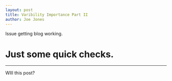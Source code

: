 ```yaml
---
layout: post
title: Varibility Importance Part II
author: Joe Jones
---
```


Issue getting blog working.

# Just some quick checks. 
-----

WIll this post?
